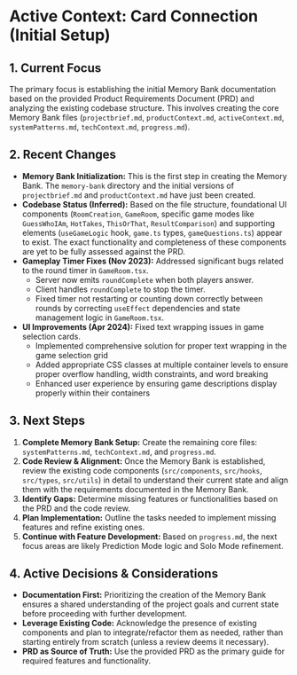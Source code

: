 # Active Context: Card Connection (Initial Setup)

## 1. Current Focus

The primary focus is establishing the initial Memory Bank documentation based on the provided Product Requirements Document (PRD) and analyzing the existing codebase structure. This involves creating the core Memory Bank files (`projectbrief.md`, `productContext.md`, `activeContext.md`, `systemPatterns.md`, `techContext.md`, `progress.md`).

## 2. Recent Changes

- **Memory Bank Initialization:** This is the first step in creating the Memory Bank. The `memory-bank` directory and the initial versions of `projectbrief.md` and `productContext.md` have just been created.
- **Codebase Status (Inferred):** Based on the file structure, foundational UI components (`RoomCreation`, `GameRoom`, specific game modes like `GuessWhoIAm`, `HotTakes`, `ThisOrThat`, `ResultComparison`) and supporting elements (`useGameLogic` hook, `game.ts` types, `gameQuestions.ts`) appear to exist. The exact functionality and completeness of these components are yet to be fully assessed against the PRD.
- **Gameplay Timer Fixes (Nov 2023):** Addressed significant bugs related to the round timer in `GameRoom.tsx`.
    - Server now emits `roundComplete` when both players answer.
    - Client handles `roundComplete` to stop the timer.
    - Fixed timer not restarting or counting down correctly between rounds by correcting `useEffect` dependencies and state management logic in `GameRoom.tsx`.
- **UI Improvements (Apr 2024):** Fixed text wrapping issues in game selection cards.
    - Implemented comprehensive solution for proper text wrapping in the game selection grid
    - Added appropriate CSS classes at multiple container levels to ensure proper overflow handling, width constraints, and word breaking
    - Enhanced user experience by ensuring game descriptions display properly within their containers

## 3. Next Steps

1.  **Complete Memory Bank Setup:** Create the remaining core files: `systemPatterns.md`, `techContext.md`, and `progress.md`.
2.  **Code Review & Alignment:** Once the Memory Bank is established, review the existing code components (`src/components`, `src/hooks`, `src/types`, `src/utils`) in detail to understand their current state and align them with the requirements documented in the Memory Bank.
3.  **Identify Gaps:** Determine missing features or functionalities based on the PRD and the code review.
4.  **Plan Implementation:** Outline the tasks needed to implement missing features and refine existing ones.
5.  **Continue with Feature Development:** Based on `progress.md`, the next focus areas are likely Prediction Mode logic and Solo Mode refinement.

## 4. Active Decisions & Considerations

- **Documentation First:** Prioritizing the creation of the Memory Bank ensures a shared understanding of the project goals and current state before proceeding with further development.
- **Leverage Existing Code:** Acknowledge the presence of existing components and plan to integrate/refactor them as needed, rather than starting entirely from scratch (unless a review deems it necessary).
- **PRD as Source of Truth:** Use the provided PRD as the primary guide for required features and functionality.
